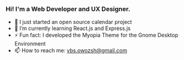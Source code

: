 ### Hi! I'm a Web Developer and UX Designer.

- 🔭 I just started an open source calendar project
- 🌱 I’m currently learning React.js and Express.js
- ⚡ Fun fact: I developed the Myopia Theme for the Gnome Desktop Environment
- 📫 How to reach me: vbs.owozsh@gmail.com
